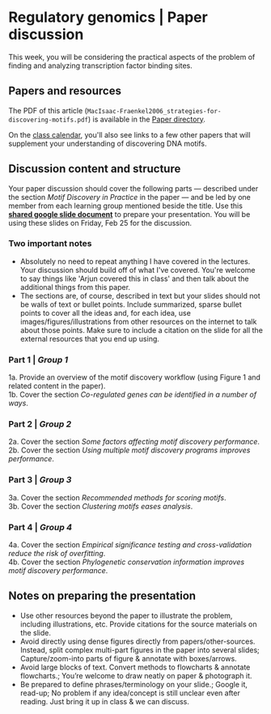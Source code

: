 # Regulatory genomics | Paper discussion

This week, you will be considering the practical aspects of the problem of finding and analyzing transcription factor binding sites.


## Papers and resources
The PDF of this article (`MacIsaac-Fraenkel2006_strategies-for-discovering-motifs.pdf`) is available in the [Paper directory](https://github.com/krishnanlab/teaching/blob/master/2022-spring_compbio/Papers/).

On the [class calendar](https://github.com/krishnanlab/teaching/tree/master/2022-spring_compbio#class-calendar), you'll also see links to a few other papers that will supplement your understanding of discovering DNA motifs.


## Discussion content and structure
Your paper discussion should cover the following parts — described under the section _Motif Discovery in Practice_ in the paper — and be led by one member from each learning group mentioned beside the title. Use this **[shared google slide document](https://docs.google.com/presentation/d/1HNOlv3TwuETv3lZAQv6BiRgqhqr12_WqM7GqRCJ9RSI/edit?usp=sharing)** to prepare your presentation. You will be using these slides on Friday, Feb 25 for the discussion.

### Two important notes
* Absolutely no need to repeat anything I have covered in the lectures. Your discussion should build off of what I've covered. You're welcome to say things like 'Arjun covered this in class' and then talk about the additional things from this paper.
* The sections are, of course, described in text but your slides should not be walls of text or bullet points. Include summarized, sparse bullet points to cover all the ideas and, for each idea, use images/figures/illustrations from other resources on the internet to talk about those points. Make sure to include a citation on the slide for all the external resources that you end up using.


### Part 1 | _Group 1_
1a. Provide an overview of the motif discovery workflow (using Figure 1 and related content in the paper).  
1b. Cover the section _Co-regulated genes can be identified in a number of ways_.

### Part 2 | _Group 2_
2a. Cover the section _Some factors affecting motif discovery performance_.  
2b. Cover the section _Using multiple motif discovery programs improves performance_.


### Part 3 | _Group 3_
3a. Cover the section _Recommended methods for scoring motifs_.  
3b. Cover the section _Clustering motifs eases analysis_.


### Part 4 | _Group 4_
4a. Cover the section _Empirical significance testing and cross-validation reduce the risk of overfitting_.  
4b. Cover the section _Phylogenetic conservation information improves motif discovery performance_.


## Notes on preparing the presentation
* Use other resources beyond the paper to illustrate the problem, including illustrations, etc. Provide citations for the source materials on the slide.
* Avoid directly using dense figures directly from papers/other-sources. Instead, split complex multi-part figures in the paper into several slides; Capture/zoom-into parts of figure & annotate with boxes/arrows.
* Avoid large blocks of text. Convert methods to flowcharts & annotate flowcharts.; You’re welcome to draw neatly on paper & photograph it.
* Be prepared to define phrases/terminology on your slide.; Google it, read-up; No problem if any idea/concept is still unclear even after reading. Just bring it up in class & we can discuss.
